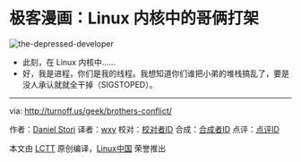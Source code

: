 极客漫画：Linux 内核中的哥俩打架
===============

![the-depressed-developer](http://turnoff.us/image/en/brothers-conflict.png)

- 此刻，在 Linux 内核中……
- 好，我是进程，你们是我的线程。我想知道你们谁把小弟的堆栈搞乱了，要是没人承认就就全干掉（SIGSTOPED）。

---
via: http://turnoff.us/geek/brothers-conflict/

作者：[Daniel Stori][a]
译者：[wxy](https://github.com/wxy)
校对：[校对者ID](https://github.com/校对者ID)
合成：[合成者ID](https://github.com/合成者ID)
点评：[点评ID](https://github.com/点评者ID)

本文由 [LCTT](https://github.com/LCTT/TranslateProject) 原创编译，[Linux中国](https://linux.cn/) 荣誉推出

[a]:http://turnoff.us/about/
